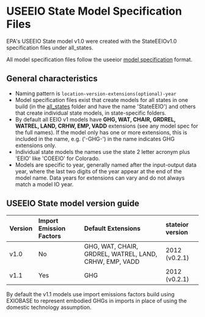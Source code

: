 # USEEIO State Model Specification Files

EPA's USEEIO State model v1.0 were created with the StateEEIOv1.0 specification files under all_states. 

All model specification files follow the useeior [model specification](https://github.com/USEPA/useeior/blob/master/format_specs/ModelSpecification.md) format.

## General characteristics 
- Naming pattern is `location-version-extensions(optional)-year`
- Model specification files exist that create models for all states in one build (in the [all_states](/all_states) folder and have the name 'StateEEIO') and others that create individual state models, in state-specific folders.
- By default all EEIO v1 models have **GHG, WAT, CHAIR, GRDREL, WATREL, LAND, CRHW, EMP, VADD** extensions (see any model spec for the full names). If the model only has one or more extensions, this is included in the name, e.g. ('-GHG-') in the name indicates GHG extensions only.
- Individual state models the names use the state 2 letter acronym plus 'EEIO' like 'COEEIO' for Colorado.
- Models are specific to year, generally named after the input-output data year, where the last two digits of the year appear at the end of the model name. Data years for extensions can vary and do not always match a model IO year. 


## USEEIO State model version guide

|  Version     | Import Emission Factors | Default Extensions                                     | stateior version |
|:-------------|:------------------------|:------------------------------------------------------ |:-----------------|
| v1.0         | No                      | GHG, WAT, CHAIR, GRDREL, WATREL, LAND, CRHW, EMP, VADD | 2012 (v0.2.1)    |
| v1.1         | Yes                     | GHG                                                    | 2012 (v0.2.1)    | 

By default the v1.1 models use import emissions factors build using EXIOBASE to represent embodied GHGs in imports in place of using the domestic technology assumption. 


